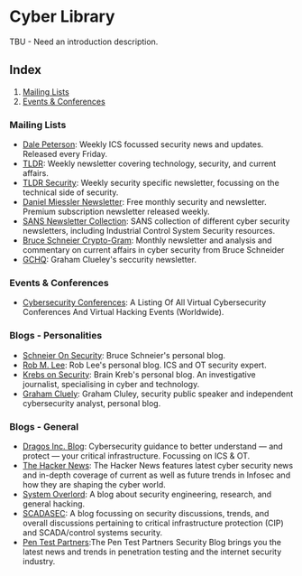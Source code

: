 # Cyber Library

TBU - Need an introduction description. 


## Index
1. [Mailing Lists](#mailing-list)
2. [Events & Conferences](#events)


<a name="mailing-list"></a>
### Mailing Lists
- [Dale Peterson](https://dale-peterson.com/digital-bond-archives/): Weekly ICS focussed security news and updates. Released every Friday. 
- [TLDR](https://www.tldrnewsletter.com/): Weekly newsletter covering technology, security, and current affairs.
- [TLDR Security](https://tldrsec.com/newsletter/): Weekly security specific newsletter, focussing on the technical side of security.
- [Daniel Miessler Newsletter](https://danielmiessler.com/): Free monthly security and newsletter. Premium subscription newsletter released weekly.
- [SANS Newsletter Collection](https://www.sans.org/newsletters/): SANS collection of different cyber security newsletters, including Industrial Control System Security resources.
- [Bruce Schneier Crypto-Gram](https://www.schneier.com/crypto-gram/subscribe/): Monthly newsletter and analysis and commentary on current affairs in cyber security from Bruce Schneider
- [GCHQ](https://grahamcluley.com/gchq-newsletter/): Graham Clueley's seccurity newsletter.



<a name="events"></a>
### Events & Conferences
- [Cybersecurity Conferences](https://infosec-conferences.com/): A Listing Of All Virtual Cybersecurity Conferences And Virtual Hacking Events (Worldwide).




### Blogs - Personalities
- [Schneier On Security](https://www.schneier.com/): Bruce Schneier's personal blog.
- [Rob M. Lee](https://www.robertmlee.org/blog/): Rob Lee's personal blog. ICS and OT security expert. 
- [Krebs on Security](https://krebsonsecurity.com/): Brain Kreb's personal blog. An investigative journalist, specialising in cyber and technology.
- [Graham Cluely](https://grahamcluley.com/): Graham Cluley, security public speaker and independent cybersecurity analyst, personal blog. 
 
 
 
 
### Blogs - General
- [Dragos Inc. Blog](https://dragos.com/blog/): Cybersecurity guidance to better understand — and protect — your critical infrastructure. Focussing on ICS & OT.
- [The Hacker News](https://thehackernews.com/): The Hacker News features latest cyber security news and in-depth coverage of current as well as future trends in Infosec and how they are shaping the cyber world.
- [System Overlord](https://systemoverlord.com/): A blog about security engineering, research, and general hacking.
- [SCADASEC](https://scadamag.infracritical.com/): A blog focussing on security discussions, trends, and overall discussions pertaining to critical infrastructure protection (CIP) and SCADA/control systems security.
- [Pen Test Partners](https://www.pentestpartners.com/security-blog/):The Pen Test Partners Security Blog brings you the latest news and trends in penetration testing and the internet security industry.






